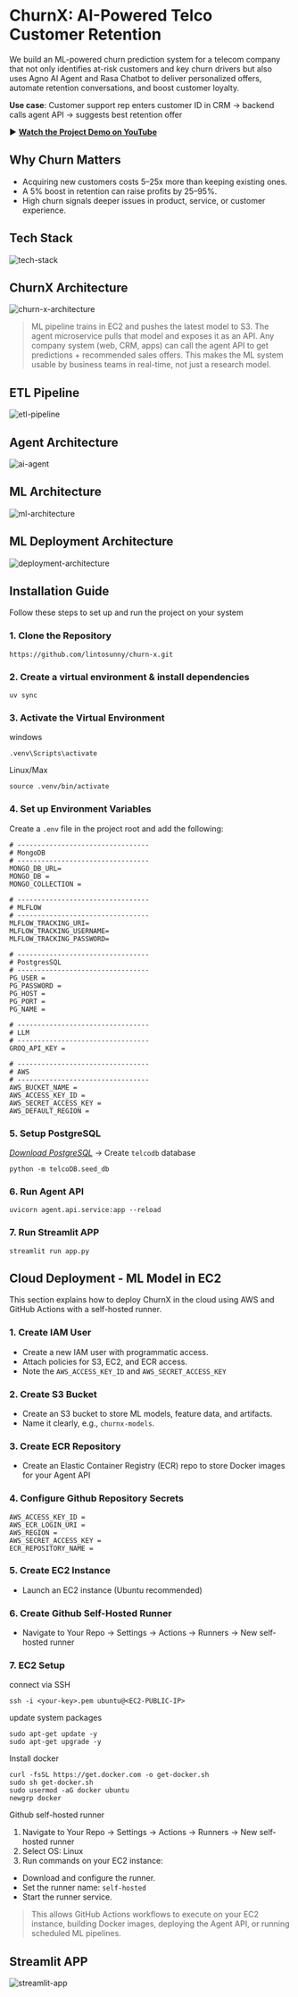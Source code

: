# ChurnX: AI-Powered Telco Customer Retention
We build an ML-powered churn prediction system for a telecom company that not only identifies at-risk customers and key churn drivers but also uses Agno AI Agent and Rasa Chatbot to deliver personalized offers, automate retention conversations, and boost customer loyalty.

**Use case**: Customer support rep enters customer ID in CRM → backend calls agent API → suggests best retention offer

▶️ **[Watch the Project Demo on YouTube](https://youtu.be/-Qweg6sH1fY)**

## Why Churn Matters

* Acquiring new customers costs 5–25x more than keeping existing ones.
* A 5% boost in retention can raise profits by 25–95%.
* High churn signals deeper issues in product, service, or customer experience.

## Tech Stack
![tech-stack](docs/tech-stack.png)

## ChurnX Architecture
![churn-x-architecture](docs/churn-x-main.png)
> ML pipeline trains in EC2 and pushes the latest model to S3. The agent microservice pulls that model and exposes it as an API. Any company system (web, CRM, apps) can call the agent API to get predictions + recommended sales offers. This makes the ML system usable by business teams in real-time, not just a research model.

## ETL Pipeline
![etl-pipeline](docs/etl.png)

## Agent Architecture
![ai-agent](docs/ai-agent.png)

## ML Architecture
![ml-architecture](docs/ml-architecture.png)
## ML Deployment Architecture
![deployment-architecture](docs/deployment-architecture.png)


## Installation Guide
Follow these steps to set up and run the project on your system

### 1. Clone the Repository
```
https://github.com/lintosunny/churn-x.git
```

### 2. Create a virtual environment & install dependencies
```
uv sync
```

### 3. Activate the Virtual Environment
windows
```
.venv\Scripts\activate
```

Linux/Max
```
source .venv/bin/activate
```

### 4. Set up Environment Variables
Create a ```.env``` file in the project root and add the following:

```
# ---------------------------------
# MongoDB
# ---------------------------------
MONGO_DB_URL=
MONGO_DB = 
MONGO_COLLECTION = 

# ---------------------------------
# MLFLOW
# ---------------------------------
MLFLOW_TRACKING_URI=
MLFLOW_TRACKING_USERNAME=
MLFLOW_TRACKING_PASSWORD=

# ---------------------------------
# PostgresSQL
# ---------------------------------
PG_USER = 
PG_PASSWORD = 
PG_HOST = 
PG_PORT = 
PG_NAME = 

# ---------------------------------
# LLM
# ---------------------------------
GROQ_API_KEY = 

# ---------------------------------
# AWS
# ---------------------------------
AWS_BUCKET_NAME = 
AWS_ACCESS_KEY_ID = 
AWS_SECRET_ACCESS_KEY = 
AWS_DEFAULT_REGION = 
```

### 5. Setup PostgreSQL
*[Download PostgreSQL](https://www.postgresql.org/download/)*  ->  Create ```telcodb``` database

```
python -m telcoDB.seed_db
```

### 6. Run Agent API
```
uvicorn agent.api.service:app --reload
```

### 7. Run Streamlit APP
```
streamlit run app.py
```

## Cloud Deployment - ML Model in EC2
This section explains how to deploy ChurnX in the cloud using AWS and GitHub Actions with a self-hosted runner.

### 1. Create IAM User
- Create a new IAM user with programmatic access.
- Attach policies for S3, EC2, and ECR access.
- Note the ```AWS_ACCESS_KEY_ID``` and ```AWS_SECRET_ACCESS_KEY```

### 2. Create S3 Bucket
- Create an S3 bucket to store ML models, feature data, and artifacts.
- Name it clearly, e.g., ```churnx-models```.

### 3. Create ECR Repository
- Create an Elastic Container Registry (ECR) repo to store Docker images for your Agent API

### 4. Configure Github Repository Secrets
```
AWS_ACCESS_KEY_ID = 
AWS_ECR_LOGIN_URI = 
AWS_REGION = 
AWS_SECRET_ACCESS_KEY = 
ECR_REPOSITORY_NAME =
```

### 5. Create EC2 Instance
- Launch an EC2 instance (Ubuntu recommended)

### 6. Create Github Self-Hosted Runner
- Navigate to Your Repo → Settings → Actions → Runners → New self-hosted runner

### 7. EC2 Setup
connect via SSH
```
ssh -i <your-key>.pem ubuntu@<EC2-PUBLIC-IP>
```

update system packages
```
sudo apt-get update -y
sudo apt-get upgrade -y
```

Install docker
```
curl -fsSL https://get.docker.com -o get-docker.sh
sudo sh get-docker.sh
sudo usermod -aG docker ubuntu
newgrp docker
```

Github self-hosted runner
1. Navigate to Your Repo → Settings → Actions → Runners → New self-hosted runner
2. Select OS: Linux
3. Run commands on your EC2 instance:
- Download and configure the runner.
- Set the runner name: ```self-hosted```
- Start the runner service.
> This allows GitHub Actions workflows to execute on your EC2 instance, building Docker images, deploying the Agent API, or running scheduled ML pipelines.

## Streamlit APP
![streamlit-app](docs/streamlit_app.png)

